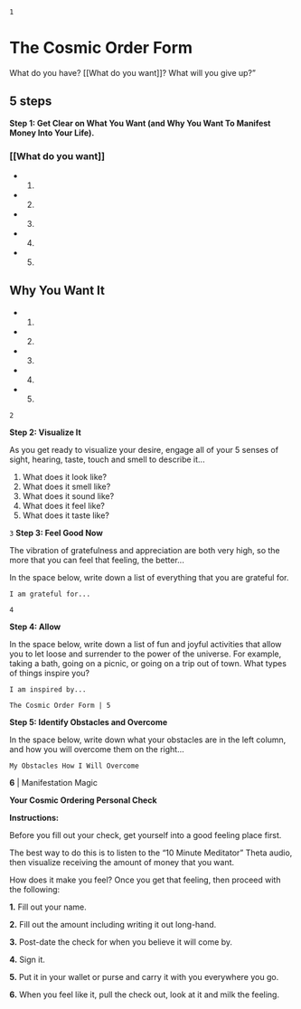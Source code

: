 ```1```
# The Cosmic Order Form

What do you have? 
[[What do you want]]? 
What will you give up?”


## 5 steps

**Step 1: Get Clear on What You Want (and Why You Want To
Manifest Money Into Your Life).**


### [[What do you want]]

* 1)
* 2)
* 3)
* 4)
* 5)



## Why You Want It

* 1)
* 2)
* 3)
* 4)
* 5)

```2```

**Step 2: Visualize It**

As you get ready to visualize your desire, engage all of your 5 senses of
sight, hearing, taste, touch and smell to describe it...

1. What does it look like?
2. What does it smell like?
3. What does it sound like?
4. What does it feel like?
5. What does it taste like?


```3```
**Step 3: Feel Good Now**

The vibration of gratefulness and appreciation are both very high, so
the more that you can feel that feeling, the better...

In the space below, write down a list of everything that you are
grateful for.

```
I am grateful for...
```

```4```

**Step 4: Allow**

In the space below, write down a list of fun and joyful activities that
allow you to let loose and surrender to the power of the universe. For
example, taking a bath, going on a picnic, or going on a trip out of
town. What types of things inspire you?

```
I am inspired by...
```

```
The Cosmic Order Form | 5
```
**Step 5: Identify Obstacles and Overcome**

In the space below, write down what your obstacles are in the left
column, and how you will overcome them on the right...

```
My Obstacles How I Will Overcome
```

**6** | Manifestation Magic

**Your Cosmic Ordering Personal Check**

**Instructions:**

Before you fill out your check, get yourself into a good feeling
place first.

The best way to do this is to listen to the “10 Minute Meditator” Theta
audio, then visualize receiving the amount of money that you want.

How does it make you feel? Once you get that feeling, then proceed
with the following:

**1.** Fill out your name.

**2.** Fill out the amount including writing it out long-hand.

**3.** Post-date the check for when you believe it will come by.

**4.** Sign it.

**5.** Put it in your wallet or purse and carry it with you everywhere
you go.

**6.** When you feel like it, pull the check out, look at it and milk the
feeling.


